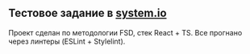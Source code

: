 ## Тестовое задание в [system.io](https://systeme.io/ru)

Проект сделан по методологии FSD, стек React + TS. Все прогнано через линтеры (ESLint + Stylelint).


